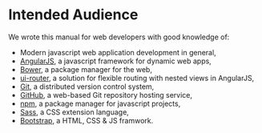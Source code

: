 # Intended Audience

We wrote this manual for web developers with good knowledge of:

* Modern javascript web application development in general,
* [AngularJS](https://angularjs.org), a javascript framework for dynamic web apps,
* [Bower](http://bower.io), a package manager for the web,
* [ui-router](https://github.com/angular-ui/ui-router), a solution for flexible routing with nested views in AngularJS,
* [Git](https://git-scm.com), a distributed version control system,
* [GitHub](https://github.com), a web-based Git repository hosting service,
* [npm](https://www.npmjs.com/), a package manager for javascript projects,
* [Sass](http://sass-lang.com), a CSS extension language,
* [Bootstrap](http://getbootstrap.com), a HTML, CSS & JS framwork.